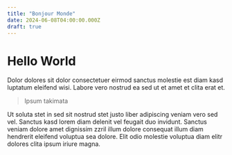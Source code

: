 ```yaml
---
title: "Bonjour Monde"
date: 2024-06-08T04:00:00.000Z
draft: true
---
```


# Hello World

Dolor dolores sit dolor consectetuer eirmod sanctus molestie est diam kasd luptatum eleifend wisi. Labore vero nostrud ea sed ut et amet et clita erat et.

> Ipsum takimata

Ut soluta stet in sed sit nostrud stet justo liber adipiscing veniam vero sed vel. Sanctus kasd lorem diam delenit vel feugait duo invidunt. Sanctus veniam dolore amet dignissim zzril illum dolore consequat illum diam hendrerit eleifend voluptua sea dolore. Elit odio molestie voluptua diam elitr dolores clita ipsum iriure magna.
